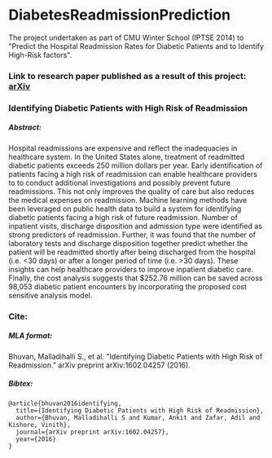 # DiabetesReadmissionPrediction
The project undertaken as part of CMU Winter School (IPTSE 2014) to "Predict the Hospital Readmission Rates for Diabetic Patients and to Identify High-Risk factors".

### Link to research paper published as a result of this project: [arXiv](https://arxiv.org/abs/1602.04257)
### Identifying Diabetic Patients with High Risk of Readmission
##### Abstract:
Hospital readmissions are expensive and reflect the inadequacies in healthcare system. In the United States alone, treatment of readmitted diabetic patients exceeds 250 million dollars per year. Early identification of patients facing a high risk of readmission can enable healthcare providers to to conduct additional investigations and possibly prevent future readmissions. This not only improves the quality of care but also reduces the medical expenses on readmission. Machine learning methods have been leveraged on public health data to build a system for identifying diabetic patients facing a high risk of future readmission. Number of inpatient visits, discharge disposition and admission type were identified as strong predictors of readmission. Further, it was found that the number of laboratory tests and discharge disposition together predict whether the patient will be readmitted shortly after being discharged from the hospital (i.e. <30 days) or after a longer period of time (i.e. >30 days). These insights can help healthcare providers to improve inpatient diabetic care. Finally, the cost analysis suggests that $252.76 million can be saved across 98,053 diabetic patient encounters by incorporating the proposed cost sensitive analysis model.

### Cite:
##### MLA format:
Bhuvan, Malladihalli S., et al. "Identifying Diabetic Patients with High Risk of Readmission." arXiv preprint arXiv:1602.04257 (2016).

##### Bibtex:
```
@article{bhuvan2016identifying,
  title={Identifying Diabetic Patients with High Risk of Readmission},
  author={Bhuvan, Malladihalli S and Kumar, Ankit and Zafar, Adil and Kishore, Vinith},
  journal={arXiv preprint arXiv:1602.04257},
  year={2016}
}
```
